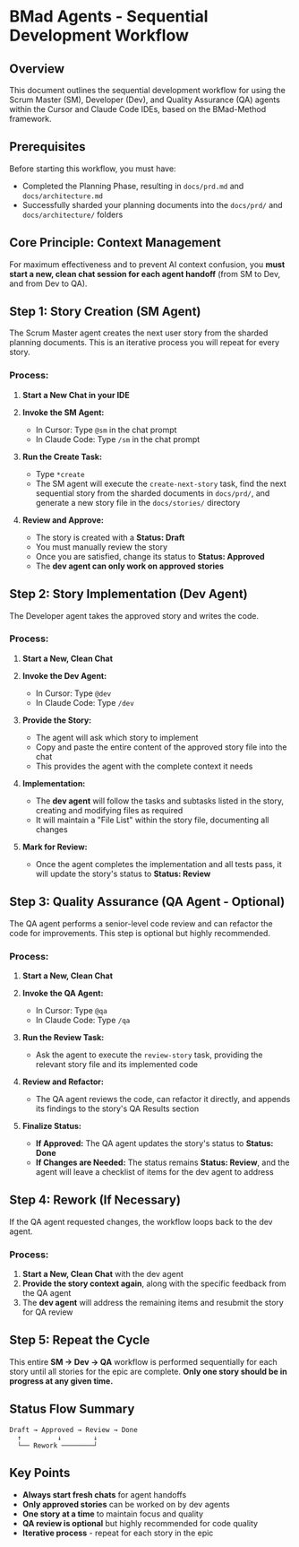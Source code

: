 # BMad Agents - Sequential Development Workflow

## Overview

This document outlines the sequential development workflow for using the Scrum Master (SM), Developer (Dev), and Quality Assurance (QA) agents within the Cursor and Claude Code IDEs, based on the BMad-Method framework.

## Prerequisites

Before starting this workflow, you must have:

- Completed the Planning Phase, resulting in `docs/prd.md` and `docs/architecture.md`
- Successfully sharded your planning documents into the `docs/prd/` and `docs/architecture/` folders

## Core Principle: Context Management

For maximum effectiveness and to prevent AI context confusion, you **must start a new, clean chat session for each agent handoff** (from SM to Dev, and from Dev to QA).

## Step 1: Story Creation (SM Agent)

The Scrum Master agent creates the next user story from the sharded planning documents. This is an iterative process you will repeat for every story.

### Process:

1. **Start a New Chat in your IDE**

2. **Invoke the SM Agent:**
   - In Cursor: Type `@sm` in the chat prompt
   - In Claude Code: Type `/sm` in the chat prompt

3. **Run the Create Task:**
   - Type `*create`
   - The SM agent will execute the `create-next-story` task, find the next sequential story from the sharded documents in `docs/prd/`, and generate a new story file in the `docs/stories/` directory

4. **Review and Approve:**
   - The story is created with a **Status: Draft**
   - You must manually review the story
   - Once you are satisfied, change its status to **Status: Approved**
   - The **dev agent can only work on approved stories**

## Step 2: Story Implementation (Dev Agent)

The Developer agent takes the approved story and writes the code.

### Process:

1. **Start a New, Clean Chat**

2. **Invoke the Dev Agent:**
   - In Cursor: Type `@dev`
   - In Claude Code: Type `/dev`

3. **Provide the Story:**
   - The agent will ask which story to implement
   - Copy and paste the entire content of the approved story file into the chat
   - This provides the agent with the complete context it needs

4. **Implementation:**
   - The **dev agent** will follow the tasks and subtasks listed in the story, creating and modifying files as required
   - It will maintain a "File List" within the story file, documenting all changes

5. **Mark for Review:**
   - Once the agent completes the implementation and all tests pass, it will update the story's status to **Status: Review**

## Step 3: Quality Assurance (QA Agent - Optional)

The QA agent performs a senior-level code review and can refactor the code for improvements. This step is optional but highly recommended.

### Process:

1. **Start a New, Clean Chat**

2. **Invoke the QA Agent:**
   - In Cursor: Type `@qa`
   - In Claude Code: Type `/qa`

3. **Run the Review Task:**
   - Ask the agent to execute the `review-story` task, providing the relevant story file and its implemented code

4. **Review and Refactor:**
   - The QA agent reviews the code, can refactor it directly, and appends its findings to the story's QA Results section

5. **Finalize Status:**
   - **If Approved:** The QA agent updates the story's status to **Status: Done**
   - **If Changes are Needed:** The status remains **Status: Review**, and the agent will leave a checklist of items for the dev agent to address

## Step 4: Rework (If Necessary)

If the QA agent requested changes, the workflow loops back to the dev agent.

### Process:

1. **Start a New, Clean Chat** with the dev agent
2. **Provide the story context again**, along with the specific feedback from the QA agent
3. The **dev agent** will address the remaining items and resubmit the story for QA review

## Step 5: Repeat the Cycle

This entire **SM → Dev → QA** workflow is performed sequentially for each story until all stories for the epic are complete. **Only one story should be in progress at any given time.**

## Status Flow Summary

```
Draft → Approved → Review → Done
  ↑         ↓        ↓
  └── Rework ────────┘
```

## Key Points

- **Always start fresh chats** for agent handoffs
- **Only approved stories** can be worked on by dev agents
- **One story at a time** to maintain focus and quality
- **QA review is optional** but highly recommended for code quality
- **Iterative process** - repeat for each story in the epic

